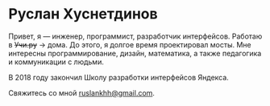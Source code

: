 # Руслан Хуснетдинов

Привет, я — инженер, программист, разработчик интерфейсов. Работаю в <s>Учи.ру</s> → дома. До этого, я долгое время проектировал мосты. Мне интересны программирование, дизайн, математика, а также педагогика и коммуникации с людьми.

В 2018 году закончил Школу разработки интерфейсов Яндекса.

Свяжитесь со мной [ruslankhh@gmail.com](mailto:ruslankhh+gh-site@gmail.com).
